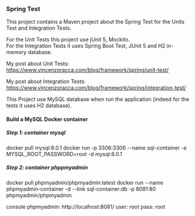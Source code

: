### Spring Test

This project contains a Maven project about the Spring Test for the Units Test and Integration 
Tests. 

For the Unit Tests this project use jUnit 5, Mockito.\
For the Integration Tests it uses Spring Boot Test, JUnit 5 and H2 in-memory database.

My post about Unit Tests: https://www.vincenzoracca.com/blog/framework/spring/unit-test/

My post about Integration Tests: https://www.vincenzoracca.com/blog/framework/spring/integration-test/

This Project use MySQL database when run the application (indeed for the tests it uses H2 database).

#### Build a MySQL Docker container

##### Step 1: container mysql

docker pull mysql:8.0.1
docker run -p 3306:3306 --name sql-container -e MYSQL_ROOT_PASSWORD=root -d mysql:8.0.1


##### Step 2: container phppmyadmin

docker pull phpmyadmin/phpmyadmin:latest docker run --name phpmyadmin-container -d --link sql-container:db -p 8081:80 phpmyadmin/phpmyadmin

console phpmyadmin: http://localhost:8081/
user: root
pass: root